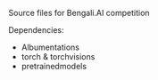 Source files for Bengali.AI competition

Dependencies:

- Albumentations 
- torch & torchvisions
- pretrainedmodels